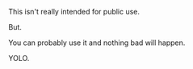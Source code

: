 This isn't really intended for public use.

But.

You can probably use it and nothing bad will happen.

YOLO.

